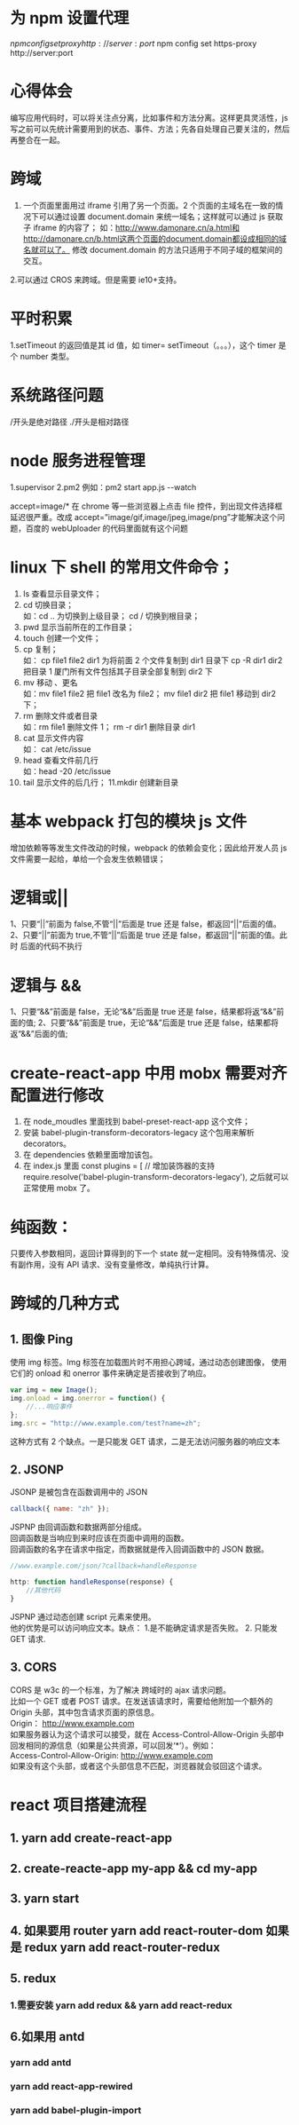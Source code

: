 # 为 npm 设置代理

$npm config set proxy http://server:port$ npm config set https-proxy http://server:port

# 心得体会

编写应用代码时，可以将关注点分离，比如事件和方法分离。这样更具灵活性，js 写之前可以先统计需要用到的状态、事件、方法；先各自处理自己要关注的，然后再整合在一起。

# 跨域

1. 一个页面里面用过 iframe 引用了另一个页面。2 个页面的主域名在一致的情况下可以通过设置 document.domain 来统一域名；这样就可以通过 js 获取子 iframe 的内容了；
   如：http://www.damonare.cn/a.html和http://damonare.cn/b.html这两个页面的document.domain都设成相同的域名就可以了。
   修改 document.domain 的方法只适用于不同子域的框架间的交互。

2.可以通过 CROS 来跨域。但是需要 ie10+支持。

# 平时积累

1.setTimeout 的返回值是其 id 值，如 timer= setTimeout（。。。），这个 timer 是个 number 类型。

# 系统路径问题

/开头是绝对路径
./开头是相对路径

# node 服务进程管理

1.supervisor
2.pm2 例如：pm2 start app.js --watch

accept=image/\* 在 chrome 等一些浏览器上点击 file 控件，到出现文件选择框延迟很严重。改成 accept=”image/gif,image/jpeg,image/png”才能解决这个问题，百度的 webUploader 的代码里面就有这个问题

# linux 下 shell 的常用文件命令；

1. ls 查看显示目录文件；
2. cd 切换目录；  
   如：cd .. 为切换到上级目录； cd / 切换到根目录；
3. pwd 显示当前所在的工作目录；
4. touch 创建一个文件；
5. cp 复制；  
   如： cp file1 file2 dir1 为将前面 2 个文件复制到 dir1 目录下
   cp -R dir1 dir2 把目录 1 厦门所有文件包括其子目录全部复制到 dir2 下
6. mv 移动 、更名  
   如：mv file1 file2 把 file1 改名为 file2；
   mv file1 dir2 把 file1 移动到 dir2 下；
7. rm 删除文件或者目录  
   如：rm file1 删除文件 1； rm -r dir1 删除目录 dir1
8. cat 显示文件内容  
   如： cat /etc/issue
9. head 查看文件前几行  
   如：head -20 /etc/issue
10. tail 显示文件的后几行；
    11.mkdir 创建新目录

# 基本 webpack 打包的模块 js 文件

增加依赖等等发生文件改动的时候，webpack 的依赖会变化；因此给开发人员 js 文件需要一起给，单给一个会发生依赖错误；

# 逻辑或||

1、只要“||”前面为 false,不管“||”后面是 true 还是 false，都返回“||”后面的值。
2、只要“||”前面为 true,不管“||”后面是 true 还是 false，都返回“||”前面的值。此时 后面的代码不执行

# 逻辑与 &&

1、只要“&&”前面是 false，无论“&&”后面是 true 还是 false，结果都将返“&&”前面的值;
2、只要“&&”前面是 true，无论“&&”后面是 true 还是 false，结果都将返“&&”后面的值;

# create-react-app 中用 mobx 需要对齐配置进行修改

1. 在 node_moudles 里面找到 babel-preset-react-app 这个文件；
2. 安装 babel-plugin-transform-decorators-legacy 这个包用来解析 decorators。
3. 在 dependencies 依赖里面增加该包。
4. 在 index.js 里面
   const plugins = [
   // 增加装饰器的支持
   require.resolve('babel-plugin-transform-decorators-legacy'),
   之后就可以正常使用 mobx 了。

# 纯函数：

只要传入参数相同，返回计算得到的下一个 state 就一定相同。没有特殊情况、没有副作用，没有 API 请求、没有变量修改，单纯执行计算。

# 跨域的几种方式

## 1. 图像 Ping

使用 img 标签。Img 标签在加载图片时不用担心跨域，通过动态创建图像，
使用它们的 onload 和 onerror 事件来确定是否接收到了响应。

```javascript
var img = new Image();
img.onload = img.onerror = function() {
	//...响应事件
};
img.src = "http://www.example.com/test?name=zh";
```

这种方式有 2 个缺点。一是只能发 GET 请求，二是无法访问服务器的响应文本

## 2. JSONP

JSONP 是被包含在函数调用中的 JSON

```javascript
callback({ name: "zh" });
```

JSPNP 由回调函数和数据两部分组成。  
回调函数是当响应到来时应该在页面中调用的函数。  
回调函数的名字在请求中指定，而数据就是传入回调函数中的 JSON 数据。

```javascript
//www.example.com/json/?callback=handleResponse

http: function handleResponse(response) {
	//其他代码
}
```

JSPNP 通过动态创建 script 元素来使用。  
他的优势是可以访问响应文本。缺点： 1.是不能确定请求是否失败。 2. 只能发 GET 请求.

## 3. CORS

CORS 是 w3c 的一个标准，为了解决 跨域时的 ajax 请求问题。  
比如一个 GET 或者 POST 请求。在发送该请求时，需要给他附加一个额外的 Origin 头部，其中包含请求页面的原信息。  
Origin： http://www.example.com  
如果服务器认为这个请求可以接受，就在 Access-Control-Allow-Origin 头部中回发相同的源信息（如果是公共资源，可以回发‘\*’）。例如：  
Access-Control-Allow-Origin: http://www.example.com  
如果没有这个头部，或者这个头部信息不匹配，浏览器就会驳回这个请求。

# react 项目搭建流程

## 1. yarn add create-react-app

## 2. create-reacte-app my-app && cd my-app

## 3. yarn start

## 4. 如果要用 router yarn add react-router-dom 如果是 redux yarn add react-router-redux

## 5. redux

### 1.需要安装 yarn add redux && yarn add react-redux

## 6.如果用 antd

### yarn add antd

### yarn add react-app-rewired

### yarn add babel-plugin-import
